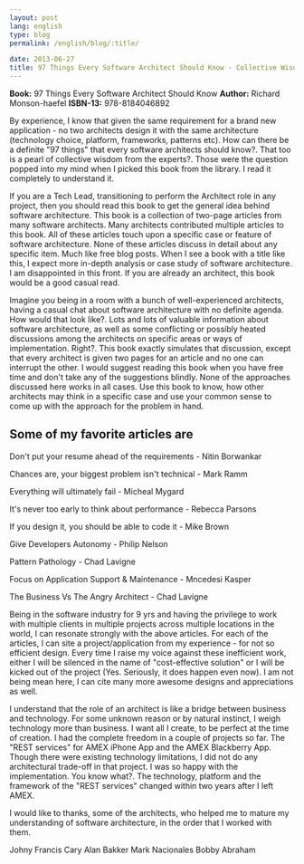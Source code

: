 ```yaml
---
layout: post
lang: english
type: blog
permalink: /english/blog/:title/

date: 2013-06-27
title: 97 Things Every Software Architect Should Know - Collective Wisdom from the Experts
---
```


**Book:** 97 Things Every Software Architect Should Know
**Author:** Richard Monson-haefel
**ISBN-13:** 978-8184046892

By experience, I know that given the same requirement for a brand new application - no two architects design it with the same architecture (technology choice, platform, frameworks, patterns etc). How can there be a definite "97 things" that every software architects should know?. That too is a pearl of collective wisdom from the experts?. Those were the question popped into my mind when I picked this book from the library. I read it completely to understand it.

If you are a Tech Lead, transitioning to perform the Architect role in any project, then you should read this book to get the general idea behind software architecture. This book is a collection of two-page articles from many software architects. Many architects contributed multiple articles to this book. All of these articles touch upon a specific case or feature of software architecture. None of these articles discuss in detail about any specific item. Much like free blog posts. When I see a book with a title like this, I expect more in-depth analysis or case study of software architecture. I am disappointed in this front. If you are already an architect, this book would be a good casual read.

Imagine you being in a room with a bunch of well-experienced architects, having a casual chat about software architecture with no definite agenda. How would that look like?. Lots and lots of valuable information about software architecture, as well as some conflicting or possibly heated discussions among the architects on specific areas or ways of implementation. Right?. This book exactly simulates that discussion, except that every architect is given two pages for an article and no one can interrupt the other. I would suggest reading this book when you have free time and don't take any of the suggestions blindly. None of the approaches discussed here works in all cases. Use this book to know, how other architects may think in a specific case and use your common sense to come up with the approach for the problem in hand.

## Some of my favorite articles are

Don't put your resume ahead of the requirements - Nitin Borwankar

Chances are, your biggest problem isn't technical - Mark Ramm

Everything will ultimately fail - Micheal Mygard

It's never too early to think about performance - Rebecca Parsons

If you design it, you should be able to code it - Mike Brown

Give Developers Autonomy - Philip Nelson

Pattern Pathology - Chad Lavigne

Focus on Application Support & Maintenance - Mncedesi Kasper

The Business Vs The Angry Architect - Chad Lavigne

Being in the software industry for 9 yrs and having the privilege to work with multiple clients in multiple projects across multiple locations in the world, I can resonate strongly with the above articles. For each of the articles, I can site a project/application from my experience - for not so efficient design. Every time I raise my voice against these inefficient work, either I will be silenced in the name of "cost-effective solution" or I will be kicked out of the project (Yes. Seriously, it does happen even now). I am not being mean here, I can cite many more awesome designs and appreciations as well.

I understand that the role of an architect is like a bridge between business and technology. For some unknown reason or by natural instinct, I weigh technology more than business. I want all I create, to be perfect at the time of creation. I had the complete freedom in a couple of projects so far. The "REST services" for AMEX iPhone App and the AMEX Blackberry App. Though there were existing technology limitations, I did not do any architectural trade-off in that project. I was so happy with the implementation. You know what?. The technology, platform and the framework of the "REST services" changed within two years after I left AMEX.

I would like to thanks, some of the architects, who helped me to mature my understanding of software architecture, in the order that I worked with them.

Johny Francis
Cary Alan Bakker
Mark Nacionales
Bobby Abraham
